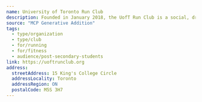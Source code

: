 ```yaml
---
name: University of Toronto Run Club
description: Founded in January 2018, the UofT Run Club is a social, drop-in, all paces welcome run group affiliated with the University of Toronto.  Runners of all abilities are able to join. We aim to create a space where community members can exercise, explore Toronto, and form meaningful connections with like-minded individuals. No one left behind.
source: "MCP Generative Addition"
tags:
  - type/organization
  - type/club
  - for/running
  - for/fitness
  - audience/post-secondary-students
link: https://uoftrunclub.org
address:
  streetAddress: 15 King's College Circle
  addressLocality: Toronto
  addressRegion: ON
  postalCode: M5S 3H7
---
```

